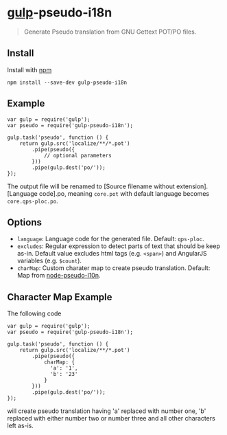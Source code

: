 [gulp](http://gulpjs.com)-pseudo-i18n
=====================================

> Generate Pseudo translation from GNU Gettext POT/PO files.

Install
-------

Install with [npm](https://npmjs.org/package/gulp-pseudo-i18n)

```
npm install --save-dev gulp-pseudo-i18n
```

Example
-------

```
var gulp = require('gulp');
var pseudo = require('gulp-pseudo-i18n');

gulp.task('pseudo', function () {
    return gulp.src('localize/**/*.pot')
        .pipe(pseudo({
            // optional parameters
        }))
        .pipe(gulp.dest('po/'));
});
```

The output file will be renamed to [Source filename without extension].[Language code].po, meaning `core.pot` with default language becomes `core.qps-ploc.po`.

Options
-------

* `language`: Language code for the generated file. Default: `qps-ploc`.
* `excludes`: Regular expression to detect parts of text that should be keep as-in. Default value excludes html tags (e.g. `<span>`) and AngularJS variables (e.g. `$count`).
* `charMap`: Custom charater map to create pseudo translation. Default: Map from [node-pseudo-l10n](https://github.com/maxnachlinger/node-pseudo-l10n).


Character Map Example
---------------------

The following code

```
var gulp = require('gulp');
var pseudo = require('gulp-pseudo-i18n');

gulp.task('pseudo', function () {
    return gulp.src('localize/**/*.pot')
        .pipe(pseudo({
            charMap: {
              'a': '1',
              'b': '23'
            }
        }))
        .pipe(gulp.dest('po/'));
});
```

will create pseudo translation having 'a' replaced with number one, 'b' replaced with either number two or number three and all other characters left as-is.
